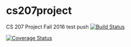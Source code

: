 # cs207project
CS 207 Project Fall 2016
test push
[![Build Status](https://travis-ci.org/Planet-Nine/cs207project.svg?branch=master)](https://travis-ci.org/Planet-Nine/cs207project)

[![Coverage Status](https://coveralls.io/repos/github/Planet-Nine/cs207project/badge.svg?branch=master)](https://coveralls.io/github/Planet-Nine/cs207project?branch=master)